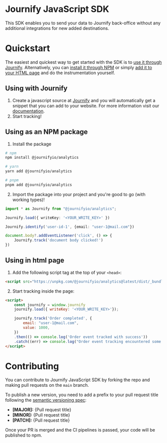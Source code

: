 # Journify JavaScript SDK
This SDK enables you to send your data to Journify back-office without any additional integrations for new added destinations.

# Quickstart
The easiest and quickest way to get started with the SDK is to [use it through Journify](#using-with-journify). Alternatively, you can [install it through NPM](#using-as-an-npm-package) or simply [add it to your HTML page](#using-in-html-page) and do the instrumentation yourself.

## Using with Journify
1. Create a javascript source at [Journify](https://app.journify.io) and you will automatically get a snippet that you can add to your website. For more information visit our [documentation](https://journify.io/docs/sources/javascript).
2. Start tracking!

## Using as an NPM package
1. Install the package

```sh
# npm
npm install @journifyio/analytics

# yarn
yarn add @journifyio/analytics

# pnpm
pnpm add @journifyio/analytics
```

2. Import the package into your project and you're good to go (with working types)!

```ts
import * as Journify from "@journifyio/analytics";

Journify.load({ writeKey: '<YOUR_WRITE_KEY>' })

Journify.identify('user-id-1', {email: "user-1@mail.com"})

document.body?.addEventListener('click', () => {
    Journify.track('document body clicked!')
})
```

## Using in html page
1. Add the following script tag at the top of your `<head>`:
```html
<script src="https://unpkg.com/@journifyio/analytics@latest/dist/_bundles/journifyio.min.js"></script>
```
2. Start tracking inside the page:
```html
<script>
    const journify = window.journify
    journify.load({ writeKey: '<YOUR_WRITE_KEY>'});

    journify.track('Order completed', {
        email: "user-1@mail.com",
        value: 1000,
    })
    .then(() => console.log('Order event tracked with success'))
    .catch((err) => console.log("Order event tracking encountered some errors: ", err));
</script>
```

# Contributing
You can contribute to Journify JavaScript SDK by forking the repo and making pull requests on the `main` branch.

To publish a new version, you need to add a prefix to your pull request title following the [semantic versioning spec](https://semver.org/):
* **[MAJOR]:** \{Pull request title\}
* **[MINOR]:** \{Pull request title\}
* **[PATCH]:** \{Pull request title\}

Once your PR is merged and the CI pipelines is passed, your code will be published to npm.
